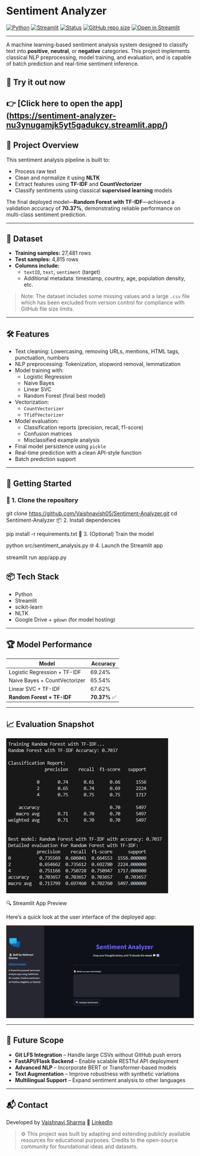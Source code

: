 # Sentiment Analyzer 
[![Python](https://img.shields.io/badge/Python-3.10-blue.svg)](https://www.python.org/)
[![Streamlit](https://img.shields.io/badge/Streamlit-App-orange)](https://streamlit.io/)
[![Status](https://img.shields.io/badge/Status-In%20Progress-yellow)]()
[![GitHub repo size](https://img.shields.io/github/repo-size/Vaishnavish05/Sentiment-Analyzer)](https://github.com/Vaishnavish05/Sentiment-Analyzer)
[![Open in Streamlit](https://static.streamlit.io/badges/streamlit_badge_black_white.svg)](https://sentiment-analyzer-nu3ynugamjk5yt5gadukcy.streamlit.app/)


---
A machine learning-based sentiment analysis system designed to classify text into **positive**, **neutral**, or **negative** categories. This project implements classical NLP preprocessing, model training, and evaluation, and is capable of batch prediction and real-time sentiment inference.

## 🚀 Try it out now  
👉 [Click here to open the app] (https://sentiment-analyzer-nu3ynugamjk5yt5gadukcy.streamlit.app/)
---

## 📌 Project Overview

This sentiment analysis pipeline is built to:

- Process raw text
- Clean and normalize it using **NLTK**
- Extract features using **TF-IDF** and **CountVectorizer**
- Classify sentiments using classical **supervised learning** models

The final deployed model—**Random Forest with TF-IDF**—achieved a validation accuracy of **70.37%**, demonstrating reliable performance on multi-class sentiment prediction.

---
## 🧾 Dataset

- **Training samples:** 27,481 rows
- **Test samples:** 4,815 rows  
- **Columns include:**
  - `textID`, `text`, `sentiment` (target)
  - Additional metadata: timestamp, country, age, population density, etc.

> Note: The dataset includes some missing values and a large `.csv` file which has been excluded from version control for compliance with GitHub file size limits.

---

## 🛠 Features

- Text cleaning: Lowercasing, removing URLs, mentions, HTML tags, punctuation, numbers
- NLP preprocessing: Tokenization, stopword removal, lemmatization
- Model training with:
  - Logistic Regression
  - Naive Bayes
  - Linear SVC
  - Random Forest (final best model)
- Vectorization:
  - `CountVectorizer`
  - `TfidfVectorizer`
- Model evaluation:
  - Classification reports (precision, recall, f1-score)
  - Confusion matrices
  - Misclassified example analysis
- Final model persistence using `pickle`
- Real-time prediction with a clean API-style function
- Batch prediction support

---


## 🚀 Getting Started

### 🧲 1. Clone the repository

git clone https://github.com/Vaishnavish05/Sentiment-Analyzer.git
cd Sentiment-Analyzer
📦 2. Install dependencies

pip install -r requirements.txt
🧪 3. (Optional) Train the model

python src/sentiment_analysis.py
🌐 4. Launch the Streamlit app

streamlit run app/app.py


## 📦 Tech Stack
- Python
- Streamlit
- scikit-learn
- NLTK
- Google Drive + `gdown` (for model hosting)

---

## 🏆 Model Performance

| Model                          | Accuracy |
|-------------------------------|----------|
| Logistic Regression + TF-IDF  | 69.24%   |
| Naive Bayes + CountVectorizer | 65.54%   |
| Linear SVC + TF-IDF           | 67.62%   |
| **Random Forest + TF-IDF**    | **70.37%** ✅ |

---

## 📈 Evaluation Snapshot
![snapshot](data/snapshot.png)

🔍 Streamlit App Preview

Here’s a quick look at the user interface of the deployed app:

![streamlit snapshot](data/streamlit_snapshot.png)

---

## 🌱 Future Scope

- **Git LFS Integration** – Handle large CSVs without GitHub push errors
- **FastAPI/Flask Backend** – Enable scalable RESTful API deployment
- **Advanced NLP** – Incorporate BERT or Transformer-based models
- **Text Augmentation** – Improve robustness with synthetic variations
- **Multilingual Support** – Expand sentiment analysis to other languages
---


## 📬 Contact
Developed by [Vaishnavi Sharma](mailto:navi.vsh05@gmail.com)
🔗 [LinkedIn](https://www.linkedin.com/in/vaishnavi-sharma05) 

> ⚙️ This project was built by adapting and extending publicly available resources for educational purposes. Credits to the open-source community for foundational ideas and datasets.
